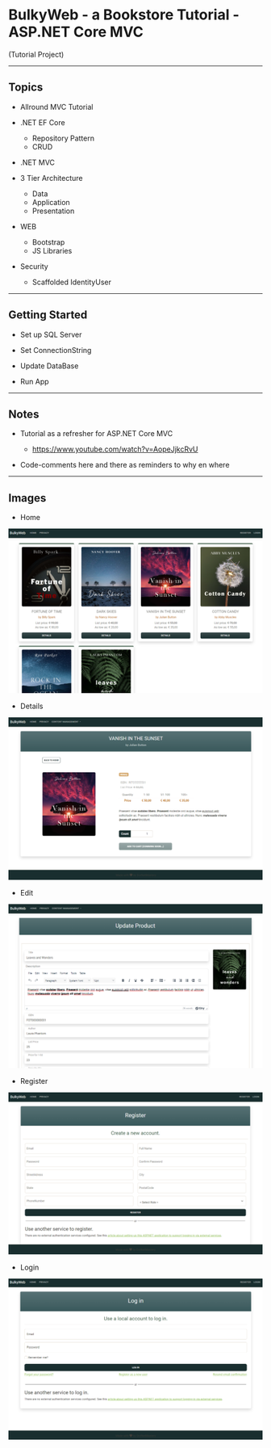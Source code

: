 # BulkyWeb - a Bookstore Tutorial - ASP.NET Core MVC

(Tutorial Project)

-----

## Topics

- Allround MVC Tutorial

- .NET EF Core
    - Repository Pattern
    - CRUD
    
- .NET MVC

- 3 Tier Architecture
    - Data
    - Application
    - Presentation

- WEB
    - Bootstrap
    - JS Libraries

- Security
    - Scaffolded IdentityUser

-----

## Getting Started

- Set up SQL Server

- Set ConnectionString

- Update DataBase

- Run App

-----

## Notes

- Tutorial as a refresher for ASP.NET Core MVC
    - https://www.youtube.com/watch?v=AopeJjkcRvU
    
- Code-comments here and there as reminders to why en where

-----

## Images

- Home

![home](/BulkyWeb/wwwroot/img/readme/home.png)

- Details

![details](/BulkyWeb/wwwroot/img/readme/details.png)

- Edit

![edit](/BulkyWeb/wwwroot/img/readme/edit.png)

- Register

![register](/BulkyWeb/wwwroot/img/readme/register.png)

- Login

![login](/BulkyWeb/wwwroot/img/readme/login.png)
